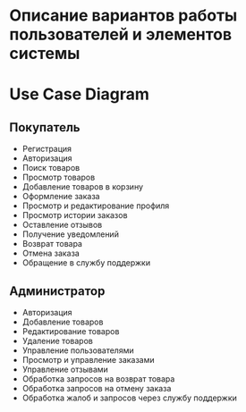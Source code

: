 # Описание вариантов работы пользователей и элементов системы

# Use Case Diagram

## Покупатель
- Регистрация
- Авторизация
- Поиск товаров
- Просмотр товаров
- Добавление товаров в корзину
- Оформление заказа
- Просмотр и редактирование профиля
- Просмотр истории заказов
- Оставление отзывов
- Получение уведомлений
- Возврат товара
- Отмена заказа
- Обращение в службу поддержки

## Администратор
- Авторизация
- Добавление товаров
- Редактирование товаров
- Удаление товаров
- Управление пользователями
- Просмотр и управление заказами
- Управление отзывами
- Обработка запросов на возврат товара
- Обработка запросов на отмену заказа
- Обработка жалоб и запросов через службу поддержки
